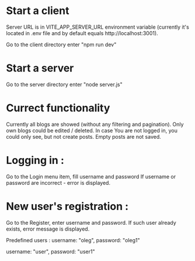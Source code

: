 # Start a client
Server URL is in VITE_APP_SERVER_URL environment variable (currently it's located in .env file and by default equals http://localhost:3001). 

Go to the client directory
enter "npm run dev"

# Start a server
Go to the server directory
enter "node server.js"

# Currect functionality
Currently all blogs are showed (without any filtering and pagination).
Only own blogs could be edited / deleted. 
In case You are not logged in, you could only see, but not create posts.
Empty posts are not saved.

# Logging in :
Go to the Login menu item, fill username and password
If username or password are incorrect - error is displayed.

# New user's registration : 
Go to the Register, enter username and password. 
If such user already exists, error message is displayed.

Predefined users : 
  username: "oleg",
  password: "oleg1"

  username: "user",
  password: "user1"
